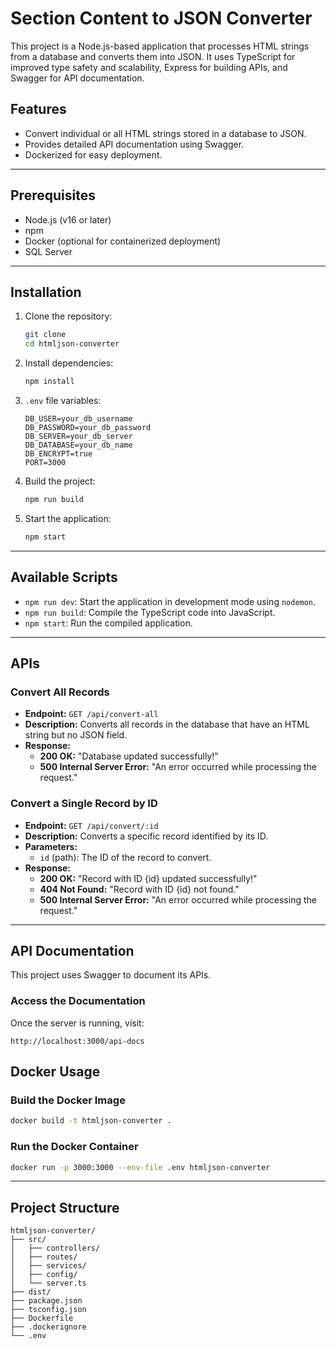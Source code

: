 # Section Content to JSON Converter

This project is a Node.js-based application that processes HTML strings from a database and converts them into JSON. It uses TypeScript for improved type safety and scalability, Express for building APIs, and Swagger for API documentation.

## Features
- Convert individual or all HTML strings stored in a database to JSON.
- Provides detailed API documentation using Swagger.
- Dockerized for easy deployment.

---

## Prerequisites

- Node.js (v16 or later)
- npm
- Docker (optional for containerized deployment)
- SQL Server

---

## Installation

1. Clone the repository:
   ```bash
   git clone
   cd htmljson-converter
   ```

2. Install dependencies:
   ```bash
   npm install
   ```

3. `.env` file variables:
   ```env
   DB_USER=your_db_username
   DB_PASSWORD=your_db_password
   DB_SERVER=your_db_server
   DB_DATABASE=your_db_name
   DB_ENCRYPT=true
   PORT=3000
   ```

4. Build the project:
   ```bash
   npm run build
   ```

5. Start the application:
   ```bash
   npm start
   ```

---

## Available Scripts

- `npm run dev`: Start the application in development mode using `nodemon`.
- `npm run build`: Compile the TypeScript code into JavaScript.
- `npm start`: Run the compiled application.

---

## APIs

### Convert All Records
- **Endpoint:** `GET /api/convert-all`
- **Description:** Converts all records in the database that have an HTML string but no JSON field.
- **Response:**
  - **200 OK:** "Database updated successfully!"
  - **500 Internal Server Error:** "An error occurred while processing the request."

### Convert a Single Record by ID
- **Endpoint:** `GET /api/convert/:id`
- **Description:** Converts a specific record identified by its ID.
- **Parameters:**
  - `id` (path): The ID of the record to convert.
- **Response:**
  - **200 OK:** "Record with ID {id} updated successfully!"
  - **404 Not Found:** "Record with ID {id} not found."
  - **500 Internal Server Error:** "An error occurred while processing the request."

---

## API Documentation

This project uses Swagger to document its APIs.

### Access the Documentation
Once the server is running, visit:
```
http://localhost:3000/api-docs
```

## Docker Usage

### Build the Docker Image
```bash
docker build -t htmljson-converter .
```

### Run the Docker Container
```bash
docker run -p 3000:3000 --env-file .env htmljson-converter
```

---

## Project Structure
```
htmljson-converter/
├── src/
│   ├── controllers/
│   ├── routes/
│   ├── services/
│   ├── config/
│   └── server.ts
├── dist/                
├── package.json
├── tsconfig.json       
├── Dockerfile
├── .dockerignore
└── .env
```

